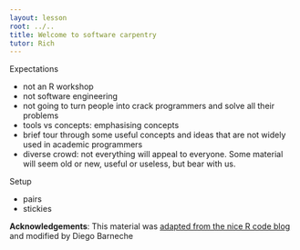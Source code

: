 ```yaml
---
layout: lesson
root: ../..
title: Welcome to software carpentry
tutor: Rich
---
```


Expectations

- not an R workshop
- not software engineering
- not going to turn people into crack programmers and solve all their problems
- tools vs concepts: emphasising concepts
- brief tour through some useful concepts and ideas that are not widely used in academic programmers
- diverse crowd: not everything will appeal to everyone.  Some material will seem old or new, useful or useless, but bear with us.

Setup

- pairs
- stickies


**Acknowledgements**: This material was [adapted from the nice R code blog](http://nicercode.github.io/blog/2013-04-05-projects/) and modified by Diego Barneche

